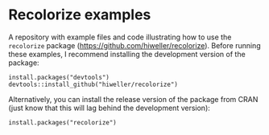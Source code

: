 # Recolorize examples

A repository with example files and code illustrating how to use the `recolorize` package (https://github.com/hiweller/recolorize). Before running these examples, I recommend installing the development version of the package:

```{r}
install.packages("devtools")
devtools::install_github("hiweller/recolorize")
```

Alternatively, you can install the release version of the package from CRAN (just know that this will lag behind the development version):

```{r}
install.packages("recolorize")
```

